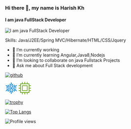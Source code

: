 ### Hi there 👋, my name is Harish Kh
#### I am java FullStack Developer
![I am java FullStack Developer](https://arturssmirnovs.github.io/github-profile-readme-generator/images/banner.png)



Skills: Java/J2EE/Spring MVC/Hibernate/HTML/CSS/Jquery

- 🔭 I’m currently working 
- 🌱 I’m currently learning Angular,Java8,Nodejs 
- 👯 I’m looking to collaborate on java Fullstack Projects 
- 💬 Ask me about Full Stack development 


[<img src='https://cdn.jsdelivr.net/npm/simple-icons@3.0.1/icons/github.svg' alt='github' height='40'>](https://github.com/Harish435)  

<a href='https://archiveprogram.github.com/'><img src='https://raw.githubusercontent.com/acervenky/animated-github-badges/master/assets/acbadge.gif' width='40' height='40'></a> <a href='https://docs.github.com/en/developers'><img src='https://raw.githubusercontent.com/acervenky/animated-github-badges/master/assets/devbadge.gif' width='40' height='40'></a> 

[![trophy](https://github-profile-trophy.vercel.app/?username=Harish435)](https://github.com/ryo-ma/github-profile-trophy)

[![Top Langs](https://github-readme-stats.vercel.app/api/top-langs/?username=Harish435)](https://github.com/anuraghazra/github-readme-stats)

![Profile views](https://gpvc.arturio.dev/Harish435)  
